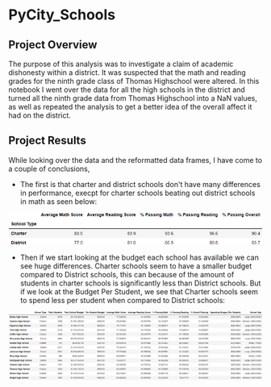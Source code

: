 # PyCity_Schools

## Project Overview
The purpose of this analysis was to investigate a claim of academic dishonesty within a district. It was suspected that the math and reading grades for the ninth grade class of Thomas Highschool were altered. In this notebook I went over the data for all the high schools in the district and turned all the ninth grade data from Thomas Highschool into a NaN values, as well as repeated the analysis to get a better idea of the overall affect it had on the district. 

## Project Results
While looking over the data and the reformatted data frames, I have come to a couple of conclusions,

* The first is that charter and district schools don't have many differences in performance, execpt for charter schools beating out district schools in math as seen below:

![school_type_summary](https://github.com/lrngdtascinc/PyCity_Schools/blob/0249598189ef532149271185407a06162933e39e/school_type_summary.png)

* Then if we start looking at the budget each school has available we can see huge differences. Charter schools seem to have a smaller budget compared to District schools, this can because of the amount of students in charter schools is significantly less than District schools. But if we look at the Budget Per Student, we see that Charter schools seem to spend less per student when compared to District schools:

![per_school_summary](https://github.com/lrngdtascinc/PyCity_Schools/blob/472735e6d9e66b4c4441e8a2c0dc5cf5f2576913/per_school_sum.png)
